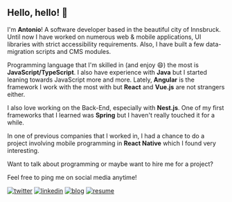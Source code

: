 
## Hello, hello! 👋

I'm **Antonio**! A software developer based in the beautiful city of Innsbruck.
Until now I have worked on numerous web & mobile applications, UI libraries with strict accessibility requirements. Also, I have built a few data-migration scripts and CMS modules. 

Programming language that I'm skilled in (and enjoy 😄) the most is **JavaScript/TypeScript**. I also have experience with **Java** but I started leaning towards JavaScript more and more. 
Lately, **Angular** is the framework I work with the most with but **React** and **Vue.js** are not strangers either.

I also love working on the Back-End, especially with **Nest.js**. One of my first frameworks that I learned was **Spring** but I haven't really touched it for a while.

In one of previous companies that I worked in, I had a chance to do a project involving mobile programming in **React Native** which I found very interesting.

Want to talk about programming or maybe want to hire me for a project?

Feel free to ping me on social media anytime!

[![twitter](https://github.com/ToneyPK/ToneyPK/assets/2219701/cdfa86e6-baca-48b6-af94-4e297af540ec 'twitter logo')](https://twitter.com/antoniopkvc)
[![linkedin](https://github.com/ToneyPK/ToneyPK/assets/2219701/5bdda40f-23c5-49e6-9327-fb37c23d0eac)](https://www.linkedin.com/in/antoniopekeljevic/)
[![blog](https://github.com/ToneyPK/ToneyPK/assets/2219701/4ee8ce80-b44b-46c2-badc-03b6beaca222)](https://blog.antoniopk.com)
[![resume](https://github.com/ToneyPK/ToneyPK/assets/2219701/ddd47823-1583-415d-8387-902ba21baab6)](https://blog.antoniopk.com)
